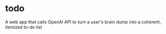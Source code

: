 # todo
A web app that calls OpenAI API to turn a user's brain dump into a coherent, itemized to-do list
